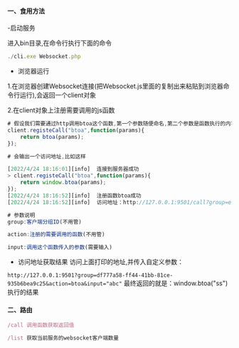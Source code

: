 #### 一、食用方法
-启动服务

进入bin目录,在命令行执行下面的命令

```javascript
./cli.exe Websocket.php
```

- 浏览器运行 

1.在浏览器创建Websocket连接(把Websocket.js里面的复制出来粘贴到浏览器命令行运行),会返回一个client对象


2.在client对象上注册需要调用的js函数
```javascript
# 假设我们需要通过http调用btoa这个函数,第一个参数随便命名,第二个参数是函数执行的内容
client.registeCall("btoa",function(params){
    return btoa(params);
});

# 会输出一个访问地址,比如这样

[2022/4/24 18:16:01][info]  连接到服务器成功
> client.registeCall("btoa",function(params){
    return window.btoa(params);
});
[2022/4/24 18:16:52][info]  注册函数btoa成功
[2022/4/24 18:16:52][info]  访问地址：http://127.0.0.1:9501/call?group=ef8d3da2-dca4-4236-ba99-82f76a5e1901&action=btoa&input=

# 参数说明
group:客户端分组ID(不用管)

action:注册的需要调用的函数(不用管)

input:调用这个函数传入的参数(需要输入)
```

- 访问地址获取结果
访问上面打印的地址,并传入自定义参数：
  
`http://127.0.0.1:9501?group=df777a58-ff44-41bb-81ce-935b6bea9c25&action=btoa&input="abc"`
最终返回的就是：window.btoa("ss")执行的结果

#### 二、路由

```javascript
/call 调用函数获取返回值

/list 获取当前服务的websocket客户端数量
```
